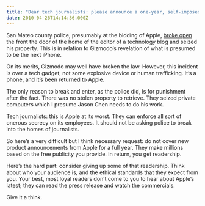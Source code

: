 ```yaml
---
title: "Dear tech journalists: please announce a one-year, self-imposed Apple embargo"
date: 2010-04-26T14:14:36.000Z
---
```


San Mateo county police, presumably at the bidding of Apple, [broke open](http://www.businessinsider.com/cops-bust-into-gizmodo-editors-home-and-seize-computers-documents-in-iphone-probe-2010-4) the front the door of the home of the editor of a technology blog and seized his property. This is in relation to Gizmodo’s revelation of what is presumed to be the next iPhone.

On its merits, Gizmodo may well have broken the law. However, this incident is over a tech gadget, not some explosive device or human trafficking. It’s a phone, and it’s been returned to Apple.

The only reason to break and enter, as the police did, is for punishment after the fact. There was no stolen property to retrieve. They seized private computers which I presume Jason Chen needs to do his work.

Tech journalists: this is Apple at its worst. They can enforce all sort of onerous secrecy on its employees. It should not be asking police to break into the homes of journalists.

So here’s a very difficult but I think necessary request: do not cover new product announcements from Apple for a full year. They make millions based on the free publicity you provide. In return, you get readership.

Here’s the hard part: consider giving up some of that readership. Think about who your audience is, and the ethical standards that they expect from you. Your best, most loyal readers don’t come to you to hear about Apple’s latest; they can read the press release and watch the commercials.

Give it a think.
